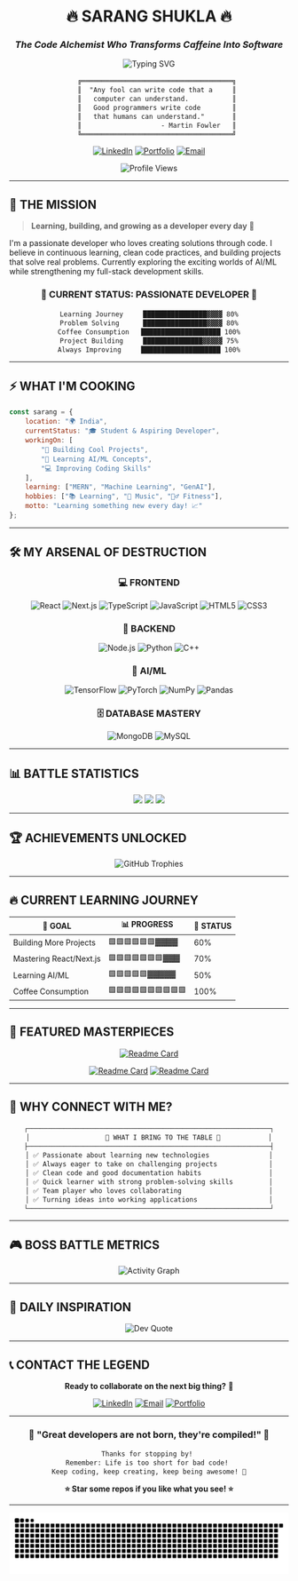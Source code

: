<div align="center">

# 🔥 SARANG SHUKLA 🔥
### *The Code Alchemist Who Transforms Caffeine Into Software*

<img src="https://readme-typing-svg.herokuapp.com?font=Orbitron&size=25&duration=3000&pause=1000&color=FF6B35&center=true&vCenter=true&width=600&height=100&lines=🚀+FULL+STACK+DEVELOPER;🤖+AI%2FML+ARCHITECT;💻+PROBLEM+SOLVER;🌟+DIGITAL+INNOVATOR" alt="Typing SVG" />

```ascii
    ╔══════════════════════════════════════╗
    ║  "Any fool can write code that a     ║
    ║   computer can understand.           ║
    ║   Good programmers write code        ║
    ║   that humans can understand."       ║
    ║                    - Martin Fowler   ║
    ╚══════════════════════════════════════╝
```

[![LinkedIn](https://img.shields.io/badge/🤝_LinkedIn-Connect-0077B5?style=for-the-badge&logo=linkedin)](https://www.linkedin.com/in/sarang-shukla)
[![Portfolio](https://img.shields.io/badge/🌐_Portfolio-Explore-FF6B35?style=for-the-badge&logo=google-chrome)](https://your-portfolio.com)
[![Email](https://img.shields.io/badge/📧_Email-Contact-EA4335?style=for-the-badge&logo=gmail)](mailto:your.email@example.com)

![Profile Views](https://komarev.com/ghpvc/?username=Sarang0308&color=FF6B35&style=for-the-badge&label=PROFILE+VIEWS)

</div>

---

## 🎯 THE MISSION

> **Learning, building, and growing as a developer every day** 🚀

I'm a passionate developer who loves creating solutions through code. I believe in continuous learning, clean code practices, and building projects that solve real problems. Currently exploring the exciting worlds of AI/ML while strengthening my full-stack development skills.

<div align="center">

### 🎯 CURRENT STATUS: PASSIONATE DEVELOPER 🎯

```
Learning Journey     ████████████████▓▓▓▓ 80%
Problem Solving      ████████████████▓▓▓▓ 80%
Coffee Consumption   ████████████████████ 100%
Project Building     ███████████████▓▓▓▓▓ 75%
Always Improving     ████████████████████ 100%
```

</div>

---

## ⚡ WHAT I'M COOKING

```javascript
const sarang = {
    location: "🌍 India",
    currentStatus: "🎓 Student & Aspiring Developer",
    workingOn: [
        "🚀 Building Cool Projects",
        "🧠 Learning AI/ML Concepts",
        "💻 Improving Coding Skills"
    ],
    learning: ["MERN", "Machine Learning", "GenAI"],
    hobbies: ["📚 Learning", "🎵 Music", "🏃‍♂️ Fitness"],
    motto: "Learning something new every day! 📈"
};
```

---

## 🛠️ MY ARSENAL OF DESTRUCTION

<div align="center">

### 💻 **FRONTEND**
![React](https://img.shields.io/badge/React-61DAFB?style=for-the-badge&logo=react&logoColor=black)
![Next.js](https://img.shields.io/badge/Next.js-000000?style=for-the-badge&logo=next.js&logoColor=white)
![TypeScript](https://img.shields.io/badge/TypeScript-3178C6?style=for-the-badge&logo=typescript&logoColor=white)
![JavaScript](https://img.shields.io/badge/JavaScript-F7DF1E?style=for-the-badge&logo=javascript&logoColor=black)
![HTML5](https://img.shields.io/badge/HTML5-E34F26?style=for-the-badge&logo=html5&logoColor=white)
![CSS3](https://img.shields.io/badge/CSS3-1572B6?style=for-the-badge&logo=css3&logoColor=white)

### 🔧 **BACKEND**
![Node.js](https://img.shields.io/badge/Node.js-339933?style=for-the-badge&logo=node.js&logoColor=white)
![Python](https://img.shields.io/badge/Python-3776AB?style=for-the-badge&logo=python&logoColor=white)
![C++](https://img.shields.io/badge/C++-00599C?style=for-the-badge&logo=c%2B%2B&logoColor=white)

### 🤖 **AI/ML**
![TensorFlow](https://img.shields.io/badge/TensorFlow-FF6F00?style=for-the-badge&logo=tensorflow&logoColor=white)
![PyTorch](https://img.shields.io/badge/PyTorch-EE4C2C?style=for-the-badge&logo=pytorch&logoColor=white)
![NumPy](https://img.shields.io/badge/NumPy-013243?style=for-the-badge&logo=numpy&logoColor=white)
![Pandas](https://img.shields.io/badge/Pandas-150458?style=for-the-badge&logo=pandas&logoColor=white)

### 🗄️ **DATABASE MASTERY**
![MongoDB](https://img.shields.io/badge/MongoDB-47A248?style=for-the-badge&logo=mongodb&logoColor=white)
![MySQL](https://img.shields.io/badge/MySQL-4479A1?style=for-the-badge&logo=mysql&logoColor=white)

</div>

---

## 📊 BATTLE STATISTICS

<div align="center">

<img height="200" src="https://github-readme-stats.vercel.app/api?username=Sarang0308&show_icons=true&theme=radical&include_all_commits=true&count_private=true&hide_border=true&bg_color=0D1117&title_color=FF6B35&icon_color=FF6B35&text_color=FFF&border_radius=10"/>

<img height="200" src="https://github-readme-streak-stats.herokuapp.com/?user=Sarang0308&theme=radical&hide_border=true&background=0D1117&stroke=FF6B35&ring=FF6B35&fire=FF6B35&currStreakLabel=FF6B35&border_radius=10"/>

<img height="200" src="https://github-readme-stats.vercel.app/api/top-langs/?username=Sarang0308&layout=compact&theme=radical&hide_border=true&bg_color=0D1117&title_color=FF6B35&text_color=FFF&border_radius=10"/>

</div>

---

## 🏆 ACHIEVEMENTS UNLOCKED

<div align="center">

![GitHub Trophies](https://github-profile-trophy.vercel.app/?username=Sarang0308&theme=radical&no-frame=true&no-bg=true&margin-w=4&row=2&column=4)

</div>

---

## 🔥 CURRENT LEARNING JOURNEY

<div align="center">

| 🎯 **GOAL** | 📊 **PROGRESS** | 🏁 **STATUS** |
|-------------|-----------------|---------------|
| Building More Projects | 🟩🟩🟩🟩🟩🟩▓▓▓▓ | 60% |
| Mastering React/Next.js | 🟩🟩🟩🟩🟩🟩🟩▓▓▓ | 70% |
| Learning AI/ML | 🟩🟩🟩🟩🟩▓▓▓▓▓ | 50% |
| Coffee Consumption | 🟩🟩🟩🟩🟩🟩🟩🟩🟩🟩 | 100% |

</div>

---

## 🚀 FEATURED MASTERPIECES

<div align="center">

[![Readme Card](https://github-readme-stats.vercel.app/api/pin/?username=Sarang0308&repo=Adaptive_Quiz_Generator&theme=radical&hide_border=true&bg_color=0D1117&title_color=FF6B35&text_color=FFF&icon_color=FF6B35)](https://github.com/Sarang0308/Adaptive_Quiz_Generator)

[![Readme Card](https://github-readme-stats.vercel.app/api/pin/?username=Sarang0308&repo=Chess-Game&theme=radical&hide_border=true&bg_color=0D1117&title_color=FF6B35&text_color=FFF&icon_color=FF6B35)](https://github.com/Sarang0308/Chess-Game)
[![Readme Card](https://github-readme-stats.vercel.app/api/pin/?username=Sarang0308&repo=E-Commerce-Application&theme=radical&hide_border=true&bg_color=0D1117&title_color=FF6B35&text_color=FFF&icon_color=FF6B35)](https://github.com/Sarang0308/E-Commerce-Application)

</div>

---

## 💼 WHY CONNECT WITH ME?

<div align="center">

```
┌─────────────────────────────────────────────────────────────┐
│                   🌟 WHAT I BRING TO THE TABLE 🌟            │
├─────────────────────────────────────────────────────────────┤
│ ✅ Passionate about learning new technologies               │
│ ✅ Always eager to take on challenging projects             │
│ ✅ Clean code and good documentation habits                 │
│ ✅ Quick learner with strong problem-solving skills         │
│ ✅ Team player who loves collaborating                      │
│ ✅ Turning ideas into working applications                  │
└─────────────────────────────────────────────────────────────┘
```

</div>

---

## 🎮 BOSS BATTLE METRICS

<div align="center">

![Activity Graph](https://github-readme-activity-graph.vercel.app/graph?username=Sarang0308&theme=redical&bg_color=0D1117&color=FF6B35&line=FF6B35&point=FFFFFF&area=true&hide_border=true)

</div>

---

## 🌟 DAILY INSPIRATION

<div align="center">

![Dev Quote](https://quotes-github-readme.vercel.app/api?type=horizontal&theme=dark&animation=grow_out_in&quoteCategory=programming)

</div>

---

## 📞 CONTACT THE LEGEND

<div align="center">

**Ready to collaborate on the next big thing?** 🚀

[![LinkedIn](https://img.shields.io/badge/🤝_CONNECT_ON_LINKEDIN-0077B5?style=for-the-badge&logo=linkedin&logoColor=white)](https://www.linkedin.com/in/sarang-shukla)
[![Email](https://img.shields.io/badge/📧_SEND_EMAIL-EA4335?style=for-the-badge&logo=gmail&logoColor=white)](mailto:your.email@example.com)
[![Portfolio](https://img.shields.io/badge/🌐_VIEW_PORTFOLIO-FF6B35?style=for-the-badge&logo=google-chrome&logoColor=white)](#)

</div>

---

<div align="center">

### 🎯 **"Great developers are not born, they're compiled!"** 🎯

```
Thanks for stopping by! 
Remember: Life is too short for bad code! 
Keep coding, keep creating, keep being awesome! 🚀
```

**⭐ Star some repos if you like what you see! ⭐**

</div>

---

<div align="center">

![Snake animation](https://github.com/Sarang0308/Sarang0308/blob/output/github-contribution-grid-snake.svg)

</div>
